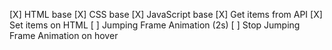 [X] HTML base
[X] CSS base
[X] JavaScript base
[X] Get items from API
[X] Set items on HTML
[ ] Jumping Frame Animation (2s)
[ ] Stop Jumping Frame Animation on hover